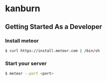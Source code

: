 # kanburn


## Getting Started As a Developer

### Install meteor
``` sh
$ curl https://install.meteor.com | /bin/sh
```

### Start your server
``` sh
$ meteor --port <port>
```

